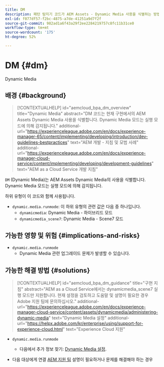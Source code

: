 ```yaml
---
title: DM
description: 패턴 탐지기 코드가 AEM Assets - Dynamic Media 사용을 식별하는 방법에 대해 알아봅니다.
exl-id: f077df57-f2bc-4875-a7de-41251a9d7f2f
source-git-commit: 982ad1a6f43a29f2ee2284219757c8fc11b31ce0
workflow-type: tm+mt
source-wordcount: '175'
ht-degree: 52%

---
```


# DM {#dm}

Dynamic Media

## 배경 {#background}

>[!CONTEXTUALHELP]
>id="aemcloud_bpa_dm_overview"
>title="Dynamic Media"
>abstract="DM 코드는 현재 구현에서의 AEM Assets Dynamic Media 사용을 식별합니다. Dynamic Media 모드는 실행 모드에 의해 감지됩니다."
>additional-url="https://experienceleague.adobe.com/en/docs/experience-manager-65/content/implementing/developing/introduction/dev-guidelines-bestpractices" text="AEM 개발 - 지침 및 모범 사례"
>additional-url="https://experienceleague.adobe.com/en/docs/experience-manager-cloud-service/content/implementing/developing/development-guidelines" text="AEM as a Cloud Service 개발 지침"

`DM` (Dynamic Media)는 AEM Assets Dynamic Media의 사용을 식별합니다. Dynamic Media 모드는 실행 모드에 의해 감지됩니다.

하위 유형이 이 코드와 함께 사용됩니다.

* `dynamic.media.runmode`: 이 하위 유형의 관련 값은 다음 중 하나입니다.
   * `dynamicmedia`: Dynamic Media - 하이브리드 모드
   * `dynamicmedia_scene7`: Dynamic Media - Scene7 모드

## 가능한 영향 및 위험 {#implications-and-risks}

* `dynamic.media.runmode`
   * Dynamic Media 관련 업그레이드 문제가 발생할 수 있습니다.

## 가능한 해결 방법 {#solutions}

>[!CONTEXTUALHELP]
>id="aemcloud_bpa_dm_guidance"
>title="구현 지침"
>abstract="AEM as a Cloud Service에서는 dynamicmedia_scene7 실행 모드만 지원합니다. 현재 설정을 검토하고 도움말 및 설명이 필요한 경우 Adobe 지원 팀에 문의하십시오."
>additional-url="https://experienceleague.adobe.com/en/docs/experience-manager-cloud-service/content/assets/dynamicmedia/administering-dynamic-media" text="Dynamic Media 설정"
>additional-url="https://helpx.adobe.com/kr/enterprise/using/support-for-experience-cloud.html" text="Experience Cloud 지원"


* `dynamic.media.runmode`
   * 다음에서 추가 정보 찾기: [Dynamic Media 설정](https://experienceleague.adobe.com/en/docs/experience-manager-cloud-service/content/assets/dynamicmedia/administering-dynamic-media).

* 다음 대상에게 연결 [AEM 지원 팀](https://helpx.adobe.com/kr/enterprise/using/support-for-experience-cloud.html) 설명이 필요하거나 문제를 해결해야 하는 경우

